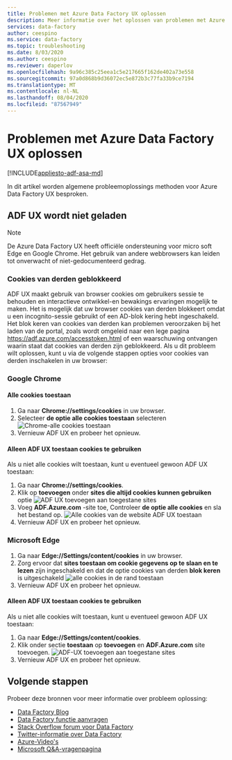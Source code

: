 ```yaml
---
title: Problemen met Azure Data Factory UX oplossen
description: Meer informatie over het oplossen van problemen met Azure Data Factory UX.
services: data-factory
author: ceespino
ms.service: data-factory
ms.topic: troubleshooting
ms.date: 8/03/2020
ms.author: ceespino
ms.reviewer: daperlov
ms.openlocfilehash: 9a96c385c25eea1c5e217665f162de402a73e558
ms.sourcegitcommit: 97a0d868b9d36072ec5e872b3c77fa33b9ce7194
ms.translationtype: MT
ms.contentlocale: nl-NL
ms.lasthandoff: 08/04/2020
ms.locfileid: "87567949"
---
```

# <a name="troubleshoot-azure-data-factory-ux-issues"></a>Problemen met Azure Data Factory UX oplossen
[!INCLUDE[appliesto-adf-asa-md](includes/appliesto-adf-asa-md.md)]

In dit artikel worden algemene probleemoplossings methoden voor Azure Data Factory UX besproken.

## <a name="adf-ux-not-loading"></a>ADF UX wordt niet geladen

> [!NOTE]
> De Azure Data Factory UX heeft officiële ondersteuning voor micro soft Edge en Google Chrome. Het gebruik van andere webbrowsers kan leiden tot onverwacht of niet-gedocumenteerd gedrag.

### <a name="third-party-cookies-blocked"></a>Cookies van derden geblokkeerd

ADF UX maakt gebruik van browser cookies om gebruikers sessie te behouden en interactieve ontwikkel-en bewakings ervaringen mogelijk te maken. Het is mogelijk dat uw browser cookies van derden blokkeert omdat u een incognito-sessie gebruikt of een AD-blok kering hebt ingeschakeld. Het blok keren van cookies van derden kan problemen veroorzaken bij het laden van de portal, zoals wordt omgeleid naar een lege pagina https://adf.azure.com/accesstoken.html of een waarschuwing ontvangen waarin staat dat cookies van derden zijn geblokkeerd. Als u dit probleem wilt oplossen, kunt u via de volgende stappen opties voor cookies van derden inschakelen in uw browser:

### <a name="google-chrome"></a>Google Chrome

#### <a name="allow-all-cookies"></a>Alle cookies toestaan

1. Ga naar **Chrome://settings/cookies** in uw browser.
1. Selecteer **de optie alle cookies toestaan** selecteren ![ Chrome-alle cookies toestaan](media/data-factory-ux-troubleshoot-guide/chrome-allow-all-cookies.png)
1. Vernieuw ADF UX en probeer het opnieuw.

#### <a name="only-allow-adf-ux-to-use-cookies"></a>Alleen ADF UX toestaan cookies te gebruiken
Als u niet alle cookies wilt toestaan, kunt u eventueel gewoon ADF UX toestaan:
1. Ga naar **Chrome://settings/cookies**.
1. Klik op **toevoegen** onder **sites die altijd cookies kunnen gebruiken** optie ![ ADF UX toevoegen aan toegestane sites](media/data-factory-ux-troubleshoot-guide/chrome-only-adf-cookies-1.png)
1. Voeg **ADF.Azure.com** -site toe, Controleer **de optie alle cookies** en sla het bestand op. ![Alle cookies van de website ADF UX toestaan](media/data-factory-ux-troubleshoot-guide/chrome-only-adf-cookies-2.png)
1. Vernieuw ADF UX en probeer het opnieuw.


### <a name="microsoft-edge"></a>Microsoft Edge

1. Ga naar **Edge://Settings/content/cookies** in uw browser.
1. Zorg ervoor dat **sites toestaan om cookie gegevens op te slaan en te lezen** zijn ingeschakeld en dat de optie cookies van derden **blok keren** is uitgeschakeld ![ alle cookies in de rand toestaan](media/data-factory-ux-troubleshoot-guide/edge-allow-all-cookies.png)
1. Vernieuw ADF UX en probeer het opnieuw.

#### <a name="only-allow-adf-ux-to-use-cookies"></a>Alleen ADF UX toestaan cookies te gebruiken

Als u niet alle cookies wilt toestaan, kunt u eventueel gewoon ADF UX toestaan:

1. Ga naar **Edge://Settings/content/cookies**.
1. Klik onder sectie **toestaan** op **toevoegen** en **ADF.Azure.com** site toevoegen. ![ADF-UX toevoegen aan toegestane sites](media/data-factory-ux-troubleshoot-guide/edge-allow-adf-cookies.png)
1. Vernieuw ADF UX en probeer het opnieuw.

## <a name="next-steps"></a>Volgende stappen

Probeer deze bronnen voor meer informatie over probleem oplossing:

* [Data Factory Blog](https://azure.microsoft.com/blog/tag/azure-data-factory/)
* [Data Factory functie aanvragen](https://feedback.azure.com/forums/270578-data-factory)
* [Stack Overflow forum voor Data Factory](https://stackoverflow.com/questions/tagged/azure-data-factory)
* [Twitter-informatie over Data Factory](https://twitter.com/hashtag/DataFactory)
* [Azure-Video's](https://azure.microsoft.com/resources/videos/index/)
* [Microsoft Q&A-vragenpagina](https://docs.microsoft.com/answers/topics/azure-data-factory.html)
